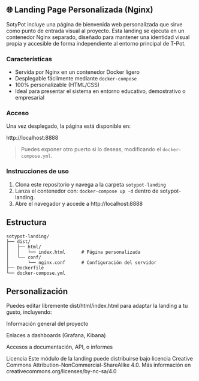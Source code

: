 ## 🌐 Landing Page Personalizada (Nginx)

SotyPot incluye una página de bienvenida web personalizada que sirve como punto de entrada visual al proyecto. Esta landing se ejecuta en un contenedor Nginx separado, diseñado para mantener una identidad visual propia y accesible de forma independiente al entorno principal de T-Pot.

### Características

- Servida por Nginx en un contenedor Docker ligero
- Desplegable fácilmente mediante `docker-compose`
- 100% personalizable (HTML/CSS)
- Ideal para presentar el sistema en entorno educativo, demostrativo o empresarial

### Acceso

Una vez desplegado, la página está disponible en:

http://localhost:8888

> Puedes exponer otro puerto si lo deseas, modificando el `docker-compose.yml`.

### Instrucciones de uso

1. Clona este repositorio y navega a la carpeta `sotypot-landing`
2. Lanza el contenedor con: `docker-compose up -d` dentro de sotypot-landing.
3. Abre el navegador y accede a http://localhost:8888



## Estructura

```
sotypot-landing/
├── dist/
│   ├── html/
│   │   └── index.html      # Página personalizada
│   └── conf/
│       └── nginx.conf      # Configuración del servidor
├── Dockerfile
└── docker-compose.yml
```

## Personalización
Puedes editar libremente dist/html/index.html para adaptar la landing a tu gusto, incluyendo:

Información general del proyecto

Enlaces a dashboards (Grafana, Kibana)

Accesos a documentación, API, o informes

Licencia
Este módulo de la landing puede distribuirse bajo licencia Creative Commons Attribution-NonCommercial-ShareAlike 4.0.
Más información en creativecommons.org/licenses/by-nc-sa/4.0
